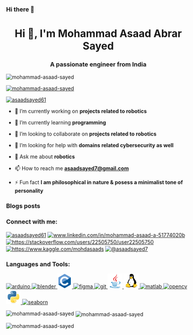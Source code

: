 ### Hi there 👋

<!--
**Mohammad-Asaad-Sayed/Mohammad-Asaad-Sayed** is a ✨ _special_ ✨ repository because its `README.md` (this file) appears on your GitHub profile.

Here are some ideas to get you started:

- 🔭 I’m currently working on ...
- 🌱 I’m currently learning ...
- 👯 I’m looking to collaborate on ...
- 🤔 I’m looking for help with ...
- 💬 Ask me about ...
- 📫 How to reach me: ...
- 😄 Pronouns: ...
- ⚡ Fun fact: ...
-->

<h1 align="center">Hi 👋, I'm Mohammad Asaad Abrar Sayed</h1>
<h3 align="center">A passionate engineer from India</h3>

<p align="left"> <img src="https://komarev.com/ghpvc/?username=mohammad-asaad-sayed&label=Profile%20views&color=0e75b6&style=flat" alt="mohammad-asaad-sayed" /> </p>

<p align="left"> <a href="https://github.com/ryo-ma/github-profile-trophy"><img src="https://github-profile-trophy.vercel.app/?username=mohammad-asaad-sayed" alt="mohammad-asaad-sayed" /></a> </p>

<p align="left"> <a href="https://twitter.com/asaadsayed61" target="blank"><img src="https://img.shields.io/twitter/follow/asaadsayed61?logo=twitter&style=for-the-badge" alt="asaadsayed61" /></a> </p>

- 🔭 I’m currently working on **projects related to robotics**

- 🌱 I’m currently learning **programming**

- 🤝 I’m looking to collaborate on **projects related to robotics**

- 🙌 I’m looking for help with **domains related cybersecurity as well**

- 💬 Ask me about **robotics**

- 📫 How to reach me **asaadsayed7@gmail.com**

- ⚡ Fun fact **I am philosophical in nature & posess a minimalist tone of personality**

### Blogs posts
<!-- BLOG-POST-LIST:START -->
<!-- BLOG-POST-LIST:END -->

<h3 align="left">Connect with me:</h3>
<p align="left">
<a href="https://twitter.com/asaadsayed61" target="blank"><img align="center" src="https://raw.githubusercontent.com/rahuldkjain/github-profile-readme-generator/master/src/images/icons/Social/twitter.svg" alt="asaadsayed61" height="30" width="40" /></a>
<a href="https://linkedin.com/in/www.linkedin.com/in/mohammad-asaad-a-51774020b" target="blank"><img align="center" src="https://raw.githubusercontent.com/rahuldkjain/github-profile-readme-generator/master/src/images/icons/Social/linked-in-alt.svg" alt="www.linkedin.com/in/mohammad-asaad-a-51774020b" height="30" width="40" /></a>
<a href="https://stackoverflow.com/users/https://stackoverflow.com/users/22505750/user22505750" target="blank"><img align="center" src="https://raw.githubusercontent.com/rahuldkjain/github-profile-readme-generator/master/src/images/icons/Social/stack-overflow.svg" alt="https://stackoverflow.com/users/22505750/user22505750" height="30" width="40" /></a>
<a href="https://kaggle.com/https://www.kaggle.com/mohdasaads" target="blank"><img align="center" src="https://raw.githubusercontent.com/rahuldkjain/github-profile-readme-generator/master/src/images/icons/Social/kaggle.svg" alt="https://www.kaggle.com/mohdasaads" height="30" width="40" /></a>
<a href="https://medium.com/@asaadsayed7" target="blank"><img align="center" src="https://raw.githubusercontent.com/rahuldkjain/github-profile-readme-generator/master/src/images/icons/Social/medium.svg" alt="@asaadsayed7" height="30" width="40" /></a>
</p>

<h3 align="left">Languages and Tools:</h3>
<p align="left"> <a href="https://www.arduino.cc/" target="_blank" rel="noreferrer"> <img src="https://cdn.worldvectorlogo.com/logos/arduino-1.svg" alt="arduino" width="40" height="40"/> </a> <a href="https://www.blender.org/" target="_blank" rel="noreferrer"> <img src="https://download.blender.org/branding/community/blender_community_badge_white.svg" alt="blender" width="40" height="40"/> </a> <a href="https://www.cprogramming.com/" target="_blank" rel="noreferrer"> <img src="https://raw.githubusercontent.com/devicons/devicon/master/icons/c/c-original.svg" alt="c" width="40" height="40"/> </a> <a href="https://www.figma.com/" target="_blank" rel="noreferrer"> <img src="https://www.vectorlogo.zone/logos/figma/figma-icon.svg" alt="figma" width="40" height="40"/> </a> <a href="https://git-scm.com/" target="_blank" rel="noreferrer"> <img src="https://www.vectorlogo.zone/logos/git-scm/git-scm-icon.svg" alt="git" width="40" height="40"/> </a> <a href="https://www.java.com" target="_blank" rel="noreferrer"> <img src="https://raw.githubusercontent.com/devicons/devicon/master/icons/java/java-original.svg" alt="java" width="40" height="40"/> </a> <a href="https://www.linux.org/" target="_blank" rel="noreferrer"> <img src="https://raw.githubusercontent.com/devicons/devicon/master/icons/linux/linux-original.svg" alt="linux" width="40" height="40"/> </a> <a href="https://www.mathworks.com/" target="_blank" rel="noreferrer"> <img src="https://upload.wikimedia.org/wikipedia/commons/2/21/Matlab_Logo.png" alt="matlab" width="40" height="40"/> </a> <a href="https://opencv.org/" target="_blank" rel="noreferrer"> <img src="https://www.vectorlogo.zone/logos/opencv/opencv-icon.svg" alt="opencv" width="40" height="40"/> </a> <a href="https://www.python.org" target="_blank" rel="noreferrer"> <img src="https://raw.githubusercontent.com/devicons/devicon/master/icons/python/python-original.svg" alt="python" width="40" height="40"/> </a> <a href="https://seaborn.pydata.org/" target="_blank" rel="noreferrer"> <img src="https://seaborn.pydata.org/_images/logo-mark-lightbg.svg" alt="seaborn" width="40" height="40"/> </a> </p>

<p><img align="left" src="https://github-readme-stats.vercel.app/api/top-langs?username=mohammad-asaad-sayed&show_icons=true&locale=en&layout=compact" alt="mohammad-asaad-sayed" /></p>

<p>&nbsp;<img align="center" src="https://github-readme-stats.vercel.app/api?username=mohammad-asaad-sayed&show_icons=true&locale=en" alt="mohammad-asaad-sayed" /></p>

<p><img align="center" src="https://github-readme-streak-stats.herokuapp.com/?user=mohammad-asaad-sayed&" alt="mohammad-asaad-sayed" /></p>
